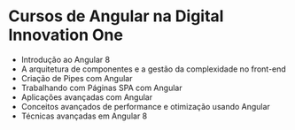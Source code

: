 # Cursos de Angular na Digital Innovation One

* Introdução ao Angular 8
* A arquitetura de componentes e a gestão da complexidade no front-end 
* Criação de Pipes com Angular
* Trabalhando com Páginas SPA com Angular
*  Aplicações avançadas com Angular
* Conceitos avançados de performance e otimização usando Angular
* Técnicas avançadas em Angular 8
